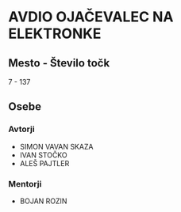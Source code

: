 # AVDIO OJAČEVALEC NA ELEKTRONKE
## Mesto - Število točk
7 - 137
## Osebe
### Avtorji
 * SIMON VAVAN SKAZA
 * IVAN STOČKO
 * ALEŠ PAJTLER
### Mentorji
 * BOJAN ROZIN